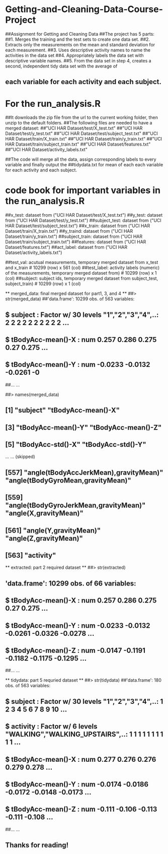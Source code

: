 # Getting-and-Cleaning-Data-Course-Project
##Assignment for Getting and Cleaning Data
##The project has 5 parts: 
##1. Merges the training and the test sets to create one data set.
##2. Extracts only the measurements on the mean and standard deviation for each measurement.
##3. Uses descriptive activity names to name the activities in the data set
##4. Appropriately labels the data set with descriptive variable names.
##5. From the data set in step 4, creates a second, independent tidy data set with the average of 
##   each variable for each activity and each subject.

# For the run_analysis.R
##It downloads the zip file from the url to the current working folder, then unzip to the default folders.
##The following files are needed to have a merged dataset:
##"UCI HAR Dataset/test/X_test.txt"
##"UCI HAR Dataset/test/y_test.txt"
##"UCI HAR Dataset/test/subject_test.txt"
##"UCI HAR Dataset/train/X_train.txt"
##"UCI HAR Dataset/train/y_train.txt"
##"UCI HAR Dataset/train/subject_train.txt"
##"UCI HAR Dataset/features.txt"
##"UCI HAR Dataset/activity_labels.txt"

##The code will merge all the data, assign corresponding labels to every variable and finally output the
##tidydata.txt for mean of each each variable for each activity and each subject.

# code book for important variables in the run_analysis.R

##x_test: dataset from ("UCI HAR Dataset/test/X_test.txt")
##y_test: dataset from ("UCI HAR Dataset/test/y_test.txt")
##subject_test: dataset from ("UCI HAR Dataset/test/subject_test.txt")
##x_train: dataset from ("UCI HAR Dataset/train/X_train.txt")
##y_traind: dataset from ("UCI HAR Dataset/train/y_train.txt")
##subject_train: dataset from ("UCI HAR Dataset/train/subject_train.txt")
##features: dataset from ("UCI HAR Dataset/features.txt")
##act_label: dataset from ("UCI HAR Dataset/activity_labels.txt")

##test_val: acutual measurements, temporary merged dataset from  x_test and x_train # 10299 (row) x 561 (col) 
##test_label: activity labels (numeric) of the measurements, temporary merged dataset from) # 10299 (row) x 1 (col)
##subject: subject ids, temporary merged dataset from subject_test, subject_train) # 10299 (row) x 1 (col)

** merged_data: final merged dataset for part1, 3, and 4 **
##> str(merged_data)
##'data.frame':	10299 obs. of  563 variables:
## $ subject                             : Factor w/ 30 levels "1","2","3","4",..: 2 2 2 2 2 2 2 2 2 2 ...
## $ tBodyAcc-mean()-X                   : num  0.257 0.286 0.275 0.27 0.275 ...
## $ tBodyAcc-mean()-Y                   : num  -0.0233 -0.0132 -0.0261 -0
##... ...
 
##> names(merged_data)
## [1] "subject"                              "tBodyAcc-mean()-X"                   
## [3] "tBodyAcc-mean()-Y"                    "tBodyAcc-mean()-Z"                   
## [5] "tBodyAcc-std()-X"                     "tBodyAcc-std()-Y"                     
... ... (skipped) 
## [557] "angle(tBodyAccJerkMean),gravityMean)" "angle(tBodyGyroMean,gravityMean)"    
## [559] "angle(tBodyGyroJerkMean,gravityMean)" "angle(X,gravityMean)"                
## [561] "angle(Y,gravityMean)"                 "angle(Z,gravityMean)"                
## [563] "activity"                             

** extracted: part 2 required dataset **
##> str(extracted)
## 'data.frame':	10299 obs. of  66 variables:
## $ tBodyAcc-mean()-X          : num  0.257 0.286 0.275 0.27 0.275 ...
## $ tBodyAcc-mean()-Y          : num  -0.0233 -0.0132 -0.0261 -0.0326 -0.0278 ...
## $ tBodyAcc-mean()-Z          : num  -0.0147 -0.1191 -0.1182 -0.1175 -0.1295 ...
##... ...

** tidydata: part 5 requried dataset **
##> str(tidydata)
##'data.frame':	180 obs. of  563 variables:
## $ subject                             : Factor w/ 30 levels "1","2","3","4",..: 1 2 3 4 5 6 7 8 9 10 ...
## $ activity                            : Factor w/ 6 levels "WALKING","WALKING_UPSTAIRS",..: 1 1 1 1 1 1 1 1 1 1 ...
## $ tBodyAcc-mean()-X                   : num  0.277 0.276 0.276 0.279 0.278 ...
## $ tBodyAcc-mean()-Y                   : num  -0.0174 -0.0186 -0.0172 -0.0148 -0.0173 ...
## $ tBodyAcc-mean()-Z                   : num  -0.111 -0.106 -0.113 -0.111 -0.108 ...
##... ...

## Thanks for reading!






